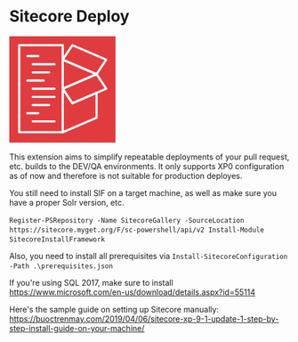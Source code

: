 # Sitecore Deploy

![Sitecore Deploy](/images/extension-icon.png)

This extension aims to simplify repeatable deployments of your pull request, etc. builds to the DEV/QA environments. It only supports XP0 configuration as of now and therefore is not suitable for production deployes.

You still need to install SIF on a target machine, as well as make sure you have a proper Solr version, etc.

`Register-PSRepository -Name SitecoreGallery -SourceLocation https://sitecore.myget.org/F/sc-powershell/api/v2
Install-Module SitecoreInstallFramework`

Also, you need to install all prerequisites via `Install-SitecoreConfiguration -Path .\prerequisites.json`

If you're using SQL 2017, make sure to install https://www.microsoft.com/en-us/download/details.aspx?id=55114

Here's the sample guide on setting up Sitecore manually: https://buoctrenmay.com/2019/04/06/sitecore-xp-9-1-update-1-step-by-step-install-guide-on-your-machine/

